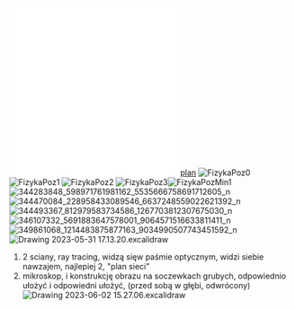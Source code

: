 ![5 Lista optyka geometryczna 2022](Notatki/Semestr%202/Fizyka%201.1A/%C4%86wiczenia/%C4%86wiczenia%205/5%20Lista%20optyka%20geometryczna%202022.pdf)
![soczewki grube](Notatki/Semestr%202/Fizyka%201.1A/%C4%86wiczenia/%C4%86wiczenia%205/soczewki%20grube.pdf)
[plan](https://knbgis.pwr.edu.pl/kampus/A1.html)
![FizykaPoz0](Notatki/Semestr%202/Fizyka%201.1A/%C4%86wiczenia/%C4%86wiczenia%205/FizykaPoz0.png)
![FizykaPoz1](Notatki/Semestr%202/Fizyka%201.1A/%C4%86wiczenia/%C4%86wiczenia%205/FizykaPoz1.png)
![FizykaPoz2](Notatki/Semestr%202/Fizyka%201.1A/%C4%86wiczenia/%C4%86wiczenia%205/FizykaPoz2.png)
![FizykaPoz3](Notatki/Semestr%202/Fizyka%201.1A/%C4%86wiczenia/%C4%86wiczenia%205/FizykaPoz3.png)![FizykaPozMin1](Notatki/Semestr%202/Fizyka%201.1A/%C4%86wiczenia/%C4%86wiczenia%205/FizykaPozMin1.png)![344283848_598971761981162_5535666758691712605_n](Notatki/Semestr%202/Fizyka%201.1A/%C4%86wiczenia/%C4%86wiczenia%205/344283848_598971761981162_5535666758691712605_n.png)
![344470084_228958433089546_6637248559022621392_n](Notatki/Semestr%202/Fizyka%201.1A/%C4%86wiczenia/%C4%86wiczenia%205/344470084_228958433089546_6637248559022621392_n.jpg)![344493367_812979583734586_1267703812307675030_n](Notatki/Semestr%202/Fizyka%201.1A/%C4%86wiczenia/%C4%86wiczenia%205/344493367_812979583734586_1267703812307675030_n.jpg)![346107332_5691883647578001_9064571516633811411_n](Notatki/Semestr%202/Fizyka%201.1A/%C4%86wiczenia/%C4%86wiczenia%205/346107332_5691883647578001_9064571516633811411_n.png)![349861068_1214483875877163_9034990507743451592_n](Notatki/Semestr%202/Fizyka%201.1A/%C4%86wiczenia/%C4%86wiczenia%205/349861068_1214483875877163_9034990507743451592_n.jpg)
![Drawing 2023-05-31 17.13.20.excalidraw](Notatki/Semestr%202/Fizyka%201.1A/%C4%86wiczenia/%C4%86wiczenia%205/Drawing%202023-05-31%2017.13.20.excalidraw.svg)


1. 2 sciany, ray tracing, widzą sięw paśmie optycznym, widzi siebie nawzajem, najlepiej 2, "plan sieci" 
2. mikroskop, i konstrukcję obrazu na soczewkach grubych, odpowiednio ułożyć i odpowiedni ułożyć, (przed sobą w głębi, odwrócony)
   ![Drawing 2023-06-02 15.27.06.excalidraw](Notatki/Semestr%202/Fizyka%201.1A/%C4%86wiczenia/%C4%86wiczenia%205/Drawing%202023-06-02%2015.27.06.excalidraw.svg)